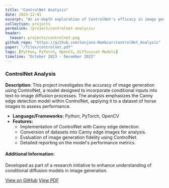 ```yaml
---
title: "ControlNet Analysis"
date: 2023-12-01
excerpt: "An in-depth exploration of ControlNet's efficacy in image generation, focusing on the Canny edge detection model and its application to text-to-image diffusion models."
collection: projects
permalink: /project/controlnet-analysis/
header:
  teaser: projects/controlnet.png 
github_repo: "https://github.com/Sanjana-Nambiar/controlNet_Analysis"
paper: "/files/controlnet.pdf"
tags: [Python, PyTorch, OpenCV, Diffussion Models]
timeline: "October 2023 - December 2023"
---
```


### ControlNet Analysis

**Description**: This project investigates the accuracy of image generation using ControlNet, a model designed to incorporate conditional inputs into text-to-image diffusion processes. The analysis emphasizes the Canny edge detection model within ControlNet, applying it to a dataset of horse images to assess performance.

- **Language/Frameworks:** Python, PyTorch, OpenCV
- **Features:**
  - Implementation of ControlNet with Canny edge detection.
  - Conversion of datasets into Canny edge images for analysis.
  - Evaluation of image generation fidelity using ControlNet.
  - Detailed reporting on the model's performance metrics.

#### Additional Information:
Developed as part of a research initiative to enhance understanding of conditional diffusion models in image generation.

<div>
  <a href="{{ page.github_repo }}" target="_blank" class="btn btn-outline-primary"><i class="fab fa-github"></i> View on GitHub</a>
  <a href="{{ page.paper }}" target="_blank" class="btn btn-outline-secondary"><i class="fa fa-file-pdf"></i> View PDF</a>
  <!-- <a href="{{ page.slides }}" target="_blank" class="btn btn-outline-secondary"><i class="fa fa-book"></i> View Slides</a> -->
</div>
